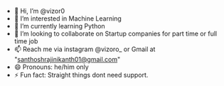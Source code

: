 - 👋 Hi, I’m @vizor0
- 👀 I’m interested in Machine Learning
- 🌱 I’m currently learning Python
- 💞️ I’m looking to collaborate on Startup companies for part time or full time job
- 📫 Reach me via instagram @vizoro_ or Gmail at "santhoshrajinikanth01@gmail.com"
- 😄 Pronouns: he/him only  
- ⚡ Fun fact: Straight things dont need support.

<!---
vizor0/vizor0 is a ✨ special ✨ repository because its `README.md` (this file) appears on your GitHub profile.
You can click the Preview link to take a look at your changes.
--->
